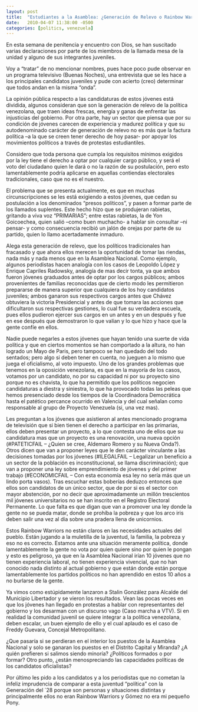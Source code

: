 ```yaml
---
layout: post
title:  "Estudiantes a la Asamblea: ¿Generación de Relevo o Rainbow Warriors?"
date:   2010-04-07 11:38:00 -0500
categories: [politics, venezuela]
---
```


En esta semana de penitencia y encuentro con Dios, se han suscitado varias declaraciones por parte de los miembros de la llamada mesa de la unidad y alguno de sus integrantes juveniles.

Voy a “tratar” de no mencionar nombres, pues hace poco pude observar en un programa televisivo (Buenas Noches), una entrevista que se les hace a los principales candidatos juveniles y pude con acierto (creo) determinar que todos andan en la misma “onda”.

La opinión pública respecto a las candidaturas de estos jóvenes está dividida, algunos consideran que son la generación de relevo de la política venezolana, que traen ideas frescas, energía y ganas de enfrentar las injusticias del gobierno. Por otra parte, hay un sector que piensa que por su condición de jóvenes carecen de experiencia y madurez política y que su autodenominado carácter de generación de relevo no es más que la factura política –a la que se creen tener derecho de hoy pasar- por apoyar los movimientos políticos a través de protestas estudiantiles.

Considero que toda persona que cumpla los requisitos mínimos exigidos por la ley tiene el derecho a optar por cualquier cargo público, y será el voto del ciudadano quien le dará o no la razón de su postulación, pero esto lamentablemente podría aplicarse en aquellas contiendas electorales tradicionales, caso que no es el nuestro.

El problema que se presenta actualmente, es que en muchas circunscripciones se les está exigiendo a estos jóvenes, que cedan su postulación a los denominados “presos políticos”, y pasen a formar parte de los llamados suplentes. Este hecho hizo que se produjeran rabietas, gritando a viva voz “PRIMARIAS”; entre estas rabietas, la de Yon Goicoechea, quien salió –como buen muchacho- a hablar sin consultar –ni pensar- y como consecuencia recibió un jalón de orejas por parte de su partido, quien lo llamo acertadamente inmaduro.

Alega esta generación de relevo, que los políticos tradicionales han fracasado y que ahora ellos merecen la oportunidad de tomar las riendas, nada más y nada menos que en la Asamblea Nacional. Como ejemplo, algunos periodistas hacen analogía con los casos de Leopoldo López y Enrique Capriles Radowsky, analogía de mas decir tonta, ya que ambos fueron jóvenes graduados antes de optar por los cargos públicos; ambos provenientes de familias reconocidas que de cierto modo les permitieron prepararse de manera superior que cualquiera de los hoy candidatos juveniles; ambos ganaron sus respectivos cargos antes que Chávez obtuviera la victoria Presidencial y antes de que tomara las acciones que dificultaron sus respectivas gestiones, lo cual fue su verdadera escuela, pues ellos pudieron ejercer sus cargos en un antes y en un después y fue en ese después que demostraron lo que valían y lo que hizo y hace que la gente confíe en ellos.

Nadie puede negarles a estos jóvenes que hayan tenido una suerte de vida política y que en ciertos momentos se han comportado a la altura, no han logrado un Mayo de Paris, pero tampoco se han quedado del todo sentados; pero algo si deben tener en cuenta, no jueguen a lo mismo que juega el oficialismo, al voto impuesto. Uno de los grandes problemas que tenemos en la oposición venezolana, es que en la mayoría de los casos, votamos por un candidato, no por su capacidad ni por su proyecto sino porque no es chavista, lo que ha permitido que los políticos negocien candidaturas a diestra y siniestra, lo que ha provocado todas las peleas que hemos presenciado desde los tiempos de la Coordinadora Democrática hasta el patético percance ocurrido en Valencia y del cual señalan como responsable al grupo de Proyecto Venezuela (si, una vez mas).

Les preguntan a los jóvenes que asistieron al antes mencionado programa de televisión que si bien tienen el derecho a participar en las primarias, ellos deben presentar un proyecto, a lo que contesta uno de ellos que su candidatura mas que un proyecto es una renovación, una nueva opción (#PATETICFAIL – ¿Quien se cree, Aldemaro Romero y su Nueva Onda?). Otros dicen que van a proponer leyes que le den carácter vinculante a las decisiones tomadas por los jóvenes (#ILEGALFAIL – Legalizar un beneficio a un sector de la población es inconstitucional, se llama discriminación); que van a proponer una ley sobre emprendimiento de jóvenes y del primer trabajo (#ECONOMICFAIL – Con esta economía esa ley no sería más que un lindo porta vasos). Tras escuchar estas boberías deduzco entonces que ellos son candidatos de un único sector, que de por si es el sector con mayor abstención, por no decir que aproximadamente un millón trescientos mil jóvenes universitarios no se han inscrito en el Registro Electoral Permanente. Lo que falta es que digan que van a promover una ley donde la gente no se pueda matar, donde se prohíba la pobreza y que los arco iris deben salir una vez al día sobre una pradera llena de unicornios.

Estos Rainbow Warriors no están claros en las necesidades actuales del pueblo. Están jugando a la muletilla de la juventud, la familia, la pobreza y eso no es correcto. Estamos ante una situación meramente política, donde lamentablemente la gente no vota por quien quiere sino por quien le pongan y esto es peligroso, ya que en la Asamblea Nacional irían 10 jóvenes que no tienen experiencia laboral, no tienen experiencia vivencial, que no han conocido nada distinto al actual gobierno y que están donde están porque lamentablemente los partidos políticos no han aprendido en estos 10 años a no burlarse de la gente.

Ya vimos como estúpidamente lanzaron a Stalin González para Alcalde del Municipio Libertador y se vieron los resultados. Vean las pocas veces en que los jóvenes han llegado en protestas a hablar con representantes del gobierno y los desarman con un discurso vago (Caso marcha a VTV). Si en realidad la comunidad juvenil se quiere integrar a la política venezolana, deben escalar, un buen ejemplo de ello y el cual aplaudo es el caso de Freddy Guevara, Concejal Metropolitano.

¿Que pasaría si se perdieran en el interior los puestos de la Asamblea Nacional y solo se ganaran los puestos en el Distrito Capital y Miranda? ¿A quién prefieren si salimos siendo minoría? ¿Políticos formados o por formar? Otro punto, ¿están menospreciando las capacidades políticas de los candidatos oficialistas?

Por último les pido a los candidatos y a los periodistas que no cometan la infeliz imprudencia de comparar a esta juventud “política” con la Generación del ´28 porque son personas y situaciones distintas y principalmente ellos no eran Rainbow Warriors y Gómez no era mi pequeño Pony.